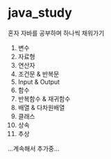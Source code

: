 # java_study
혼자 자바를 공부하며 하나씩 채워가기

1. 변수
2. 자료형
3. 연산자
4. 조건문 & 반복문
5. Input & Output
6. 함수
7. 반복함수 & 재귀함수
8. 배열 & 다차원배열
9. 클래스
10. 상속
11. 추상

...계속해서 추가중...
